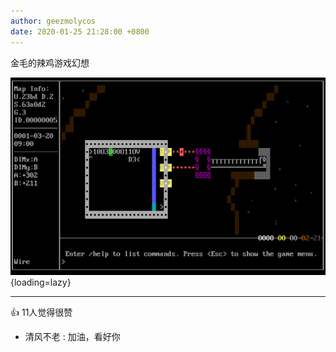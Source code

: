 ```yaml
---
author: geezmolycos
date: 2020-01-25 21:28:00 +0800
---
```


金毛的辣鸡游戏幻想

![](/images/qq-zone/2020-01-25-game.png){loading=lazy}

---
👍 11人觉得很赞

- 清风不老 : 加油，看好你
